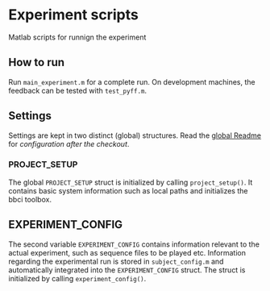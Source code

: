 # Experiment scripts
Matlab scripts for runnign the experiment
## How to run

Run ``main_experiment.m`` for a complete run.
On development machines, the feedback can be tested with ``test_pyff.m``.

## Settings

Settings are kept in two distinct (global) structures.
Read the [global Readme](../Readme.md) for *configuration after the checkout*.

### PROJECT_SETUP

The global ``PROJECT_SETUP`` struct is initialized by calling ``project_setup()``.
It contains basic system information such as local paths and initializes the bbci toolbox.

## EXPERIMENT_CONFIG

The second variable ``EXPERIMENT_CONFIG`` contains information relevant to the actual experiment, such as sequence files to be played etc.
Information regarding the experimental run is stored in ``subject_config.m`` and automatically integrated into the ``EXPERIMENT_CONFIG`` struct.
The struct is initialized by calling ``experiment_config()``.
